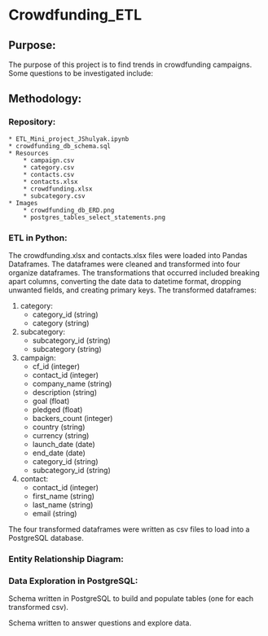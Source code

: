# Crowdfunding_ETL

## Purpose:

The purpose of this project is to find trends in crowdfunding campaigns. Some questions to be investigated include: 


## Methodology: 

### Repository: 
    * ETL_Mini_project_JShulyak.ipynb
    * crowdfunding_db_schema.sql
    * Resources
        * campaign.csv 
        * category.csv 
        * contacts.csv 
        * contacts.xlsx 
        * crowdfunding.xlsx 
        * subcategory.csv
    * Images
        * crowdfunding_db_ERD.png
        * postgres_tables_select_statements.png 

### ETL in Python:

The crowdfunding.xlsx and contacts.xlsx files were loaded into Pandas Dataframes. The dataframes were cleaned and transformed into four organize dataframes. The transformations that occurred included breaking apart columns, converting the date data to datetime format, dropping unwanted fields, and creating primary keys. The transformed dataframes: 

   1. category:
      * category_id (string)
      * category (string)
   2. subcategory:
      * subcategory_id (string)
      * subcategory (string)
   3. campaign:
      * cf_id (integer)
      * contact_id (integer)
      * company_name (string)
      * description (string)
      * goal (float)
      * pledged (float)
      * backers_count (integer)
      * country (string)
      * currency (string)
      * launch_date (date)
      * end_date (date)
      * category_id (string)
      * subcategory_id (string)
   4. contact:
      * contact_id (integer)
      * first_name (string)
      * last_name (string)
      * email (string)
       
The four transformed dataframes were written as csv files to load into a PostgreSQL database. 

### Entity Relationship Diagram:



### Data Exploration in PostgreSQL:

Schema written in PostgreSQL to build and populate tables (one for each transformed csv).

Schema written to answer questions and explore data.
